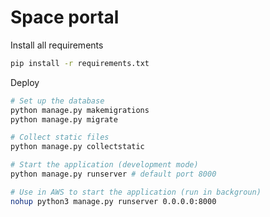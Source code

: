 # Space portal

Install all requirements
```bash
pip install -r requirements.txt
```

Deploy
```bash
# Set up the database
python manage.py makemigrations
python manage.py migrate

# Collect static files
python manage.py collectstatic

# Start the application (development mode)
python manage.py runserver # default port 8000

# Use in AWS to start the application (run in backgroun)
nohup python3 manage.py runserver 0.0.0.0:8000
```